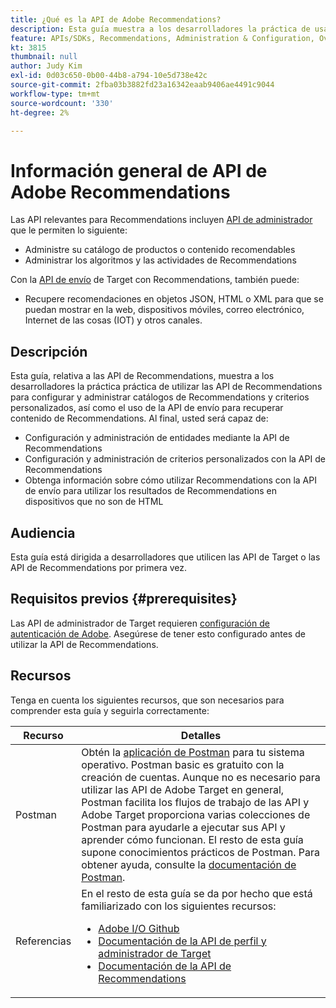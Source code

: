 ```yaml
---
title: ¿Qué es la API de Adobe Recommendations?
description: Esta guía muestra a los desarrolladores la práctica de usar las API de Recommendations de Adobe Target para configurar y administrar catálogos de Recommendations y criterios personalizados, así como el uso de la API de envío para recuperar contenido de Recommendations.
feature: APIs/SDKs, Recommendations, Administration & Configuration, Overview
kt: 3815
thumbnail: null
author: Judy Kim
exl-id: 0d03c650-0b00-44b8-a794-10e5d738e42c
source-git-commit: 2fba03b3882fd23a16342eaab9406ae4491c9044
workflow-type: tm+mt
source-wordcount: '330'
ht-degree: 2%

---
```


# Información general de API de Adobe Recommendations

Las API relevantes para Recommendations incluyen [API de administrador](../../before-administer/target-api-overview.md) que le permiten lo siguiente:

* Administre su catálogo de productos o contenido recomendables
* Administrar los algoritmos y las actividades de Recommendations

Con la [API de envío](../../implement/delivery-api/overview.md) de Target con Recommendations, también puede:

* Recupere recomendaciones en objetos JSON, HTML o XML para que se puedan mostrar en la web, dispositivos móviles, correo electrónico, Internet de las cosas (IOT) y otros canales.

## Descripción

Esta guía, relativa a las API de Recommendations, muestra a los desarrolladores la práctica práctica de utilizar las API de Recommendations para configurar y administrar catálogos de Recommendations y criterios personalizados, así como el uso de la API de envío para recuperar contenido de Recommendations. Al final, usted será capaz de:

* Configuración y administración de entidades mediante la API de Recommendations
* Configuración y administración de criterios personalizados con la API de Recommendations
* Obtenga información sobre cómo utilizar Recommendations con la API de envío para utilizar los resultados de Recommendations en dispositivos que no son de HTML

## Audiencia

Esta guía está dirigida a desarrolladores que utilicen las API de Target o las API de Recommendations por primera vez.

## Requisitos previos   {#prerequisites}

Las API de administrador de Target requieren [configuración de autenticación de Adobe](../configure-authentication.md). Asegúrese de tener esto configurado antes de utilizar la API de Recommendations.

## Recursos

Tenga en cuenta los siguientes recursos, que son necesarios para comprender esta guía y seguirla correctamente:

| Recurso | Detalles |
| --- | --- |
| Postman | Obtén la [aplicación de Postman](https://www.postman.com/downloads/) para tu sistema operativo. Postman basic es gratuito con la creación de cuentas. Aunque no es necesario para utilizar las API de Adobe Target en general, Postman facilita los flujos de trabajo de las API y Adobe Target proporciona varias colecciones de Postman para ayudarle a ejecutar sus API y aprender cómo funcionan. El resto de esta guía supone conocimientos prácticos de Postman. Para obtener ayuda, consulte la [documentación de Postman](https://learning.getpostman.com/). |
| Referencias | En el resto de esta guía se da por hecho que está familiarizado con los siguientes recursos:<UL><li>[Adobe I/O Github](https://github.com/adobeio)</li><li>[Documentación de la API de perfil y administrador de Target](../../administer/admin-api/admin-api-overview-new.md)</li><li>[Documentación de la API de Recommendations](https://developer.adobe.com/target/administer/recommendations-api/)</li></UL> |
